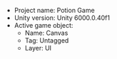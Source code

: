 <!-- UNITY CODE ASSIST INSTRUCTIONS START -->
- Project name: Potion Game
- Unity version: Unity 6000.0.40f1
- Active game object:
  - Name: Canvas
  - Tag: Untagged
  - Layer: UI
<!-- UNITY CODE ASSIST INSTRUCTIONS END -->